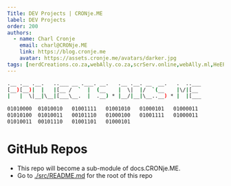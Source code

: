 ```yaml
---
Title: DEV Projects | CRONje.ME
label: DEV Projects
order: 200
authors:
  - name: Charl Cronje
    email: charl@CRONje.ME
    link: https://blog.cronje.me
    avatar: https://assets.cronje.me/avatars/darker.jpg
tags: [nerdCreations.co.za,webAlly.co.za,scrServ.online,webAlly.ml,HeEPP,DevServ blog]
---
```


```sh
.__ .__ .__.   ..___ __ .___. __.   .__ .__. __  __.   .  ..___
[__)[__)|  |   |[__ /  `  |  (__    |  \|  |/  `(__    |\/|[__ 
|   |  \|__|\__|[___\__.  |  .__) * |__/|__|\__..__) * |  |[___
                                              
01010000  01010010   01001111   01001010   01000101   01000011 
01010100  01010011   00101110   01000100   01001111   01000011 
01010011  00101110   01001101   01000101 
```

# GitHub Repos

- This repo will become a sub-module of docs.CRONje.ME.
- Go to [./src/README.md](./src/README.md) for the root of this repo